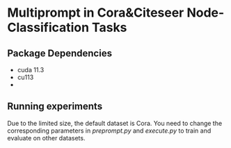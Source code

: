 # Multiprompt in Cora&Citeseer Node-Classification Tasks

## Package Dependencies

- cuda 11.3
- cu113
- 
## Running experiments

Due to the limited size, the default dataset is Cora.  You need to change the corresponding parameters in *preprompt.py* and *execute.py* to train and evaluate on other datasets.

